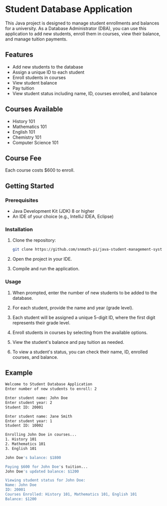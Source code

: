 # Student Database Application

This Java project is designed to manage student enrollments and balances for a university. As a Database Administrator (DBA), you can use this application to add new students, enroll them in courses, view their balance, and manage tuition payments.

## Features

- Add new students to the database
- Assign a unique ID to each student
- Enroll students in courses
- View student balance
- Pay tuition
- View student status including name, ID, courses enrolled, and balance

## Courses Available

- History 101
- Mathematics 101
- English 101
- Chemistry 101
- Computer Science 101

## Course Fee

Each course costs $600 to enroll.

## Getting Started

### Prerequisites

- Java Development Kit (JDK) 8 or higher
- An IDE of your choice (e.g., IntelliJ IDEA, Eclipse)

### Installation

1. Clone the repository:

    ```sh
    git clone https://github.com/snmath-pi/java-student-management-system.git
    ```

2. Open the project in your IDE.

3. Compile and run the application.

### Usage

1. When prompted, enter the number of new students to be added to the database.

2. For each student, provide the name and year (grade level).

3. Each student will be assigned a unique 5-digit ID, where the first digit represents their grade level.

4. Enroll students in courses by selecting from the available options.

5. View the student's balance and pay tuition as needed.

6. To view a student's status, you can check their name, ID, enrolled courses, and balance.

## Example

```sh
Welcome to Student Database Application
Enter number of new students to enroll: 2

Enter student name: John Doe
Enter student year: 2
Student ID: 20001

Enter student name: Jane Smith
Enter student year: 1
Student ID: 10002

Enrolling John Doe in courses...
1. History 101
2. Mathematics 101
3. English 101

John Doe's balance: $1800

Paying $600 for John Doe's tuition...
John Doe's updated balance: $1200

Viewing student status for John Doe:
Name: John Doe
ID: 20001
Courses Enrolled: History 101, Mathematics 101, English 101
Balance: $1200
